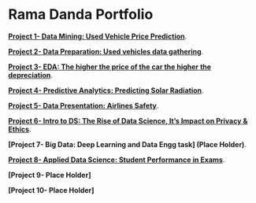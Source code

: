 # Rama Danda Portfolio
**[Project 1- Data Mining: Used Vehicle Price Prediction](https://github.com/11leven/portfolio/tree/gh-pages/Project%201)**.

**[Project 2- Data Preparation: Used vehicles data gathering](https://github.com/11leven/portfolio/tree/gh-pages/Project%202)**.

**[Project 3- EDA: The higher the price of the car the higher the depreciation](https://github.com/11leven/portfolio/tree/gh-pages/Project%203)**.

**[Project 4- Predictive Analytics: Predicting Solar Radiation](https://github.com/11leven/portfolio/tree/gh-pages/Project%204)**.

**[Project 5- Data Presentation: Airlines Safety](https://github.com/11leven/portfolio/tree/gh-pages/Project%205)**.

**[Project 6- Intro to DS: The Rise of Data Science, It’s Impact on Privacy & Ethics](https://github.com/11leven/portfolio/tree/gh-pages/Project%206)**.

**[Project 7- Big Data: Deep Learning and Data Engg task] (Place Holder)**.

**[Project 8- Applied Data Science: Student Performance in Exams](https://github.com/11leven/portfolio/tree/gh-pages/DSC%20680)**.

**[Project 9- Place Holder]**

**[Project 10- Place Holder]**



